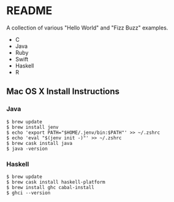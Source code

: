 # README

A collection of various "Hello World" and "Fizz Buzz" examples.

- C
- Java
- Ruby
- Swift
- Haskell
- R

## Mac OS X Install Instructions

### Java

    $ brew update
    $ brew install jenv
    $ echo 'export PATH="$HOME/.jenv/bin:$PATH"' >> ~/.zshrc
    $ echo 'eval "$(jenv init -)"' >> ~/.zshrc
    $ brew cask install java
    $ java -version

### Haskell

    $ brew update
    $ brew cask install haskell-platform
    $ brew install ghc cabal-install
    $ ghci --version

